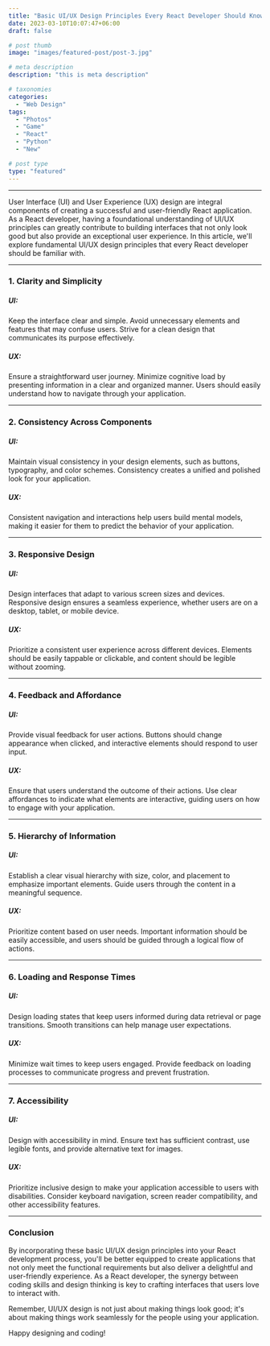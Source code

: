 ```yaml
---
title: "Basic UI/UX Design Principles Every React Developer Should Know"
date: 2023-03-10T10:07:47+06:00
draft: false

# post thumb
image: "images/featured-post/post-3.jpg"

# meta description
description: "this is meta description"

# taxonomies
categories: 
  - "Web Design"
tags:
  - "Photos"
  - "Game"
  - "React"
  - "Python"
  - "New"

# post type
type: "featured"
---
```


<hr>

User Interface (UI) and User Experience (UX) design are integral components of creating a successful and user-friendly React application. As a React developer, having a foundational understanding of UI/UX principles can greatly contribute to building interfaces that not only look good but also provide an exceptional user experience. In this article, we'll explore fundamental UI/UX design principles that every React developer should be familiar with.

<hr>

### 1. Clarity and Simplicity
##### UI: 
Keep the interface clear and simple. Avoid unnecessary elements and features that may confuse users. Strive for a clean design that communicates its purpose effectively.

##### UX:
Ensure a straightforward user journey. Minimize cognitive load by presenting information in a clear and organized manner. Users should easily understand how to navigate through your application.

<hr>

### 2. Consistency Across Components
##### UI: 
Maintain visual consistency in your design elements, such as buttons, typography, and color schemes. Consistency creates a unified and polished look for your application.

##### UX:
Consistent navigation and interactions help users build mental models, making it easier for them to predict the behavior of your application.

<hr>

### 3. Responsive Design
##### UI: 
Design interfaces that adapt to various screen sizes and devices. Responsive design ensures a seamless experience, whether users are on a desktop, tablet, or mobile device.

##### UX:
Prioritize a consistent user experience across different devices. Elements should be easily tappable or clickable, and content should be legible without zooming.


<hr>

### 4. Feedback and Affordance
##### UI: 
Provide visual feedback for user actions. Buttons should change appearance when clicked, and interactive elements should respond to user input.

##### UX:
Ensure that users understand the outcome of their actions. Use clear affordances to indicate what elements are interactive, guiding users on how to engage with your application.


<hr>

### 5. Hierarchy of Information
##### UI: 
Establish a clear visual hierarchy with size, color, and placement to emphasize important elements. Guide users through the content in a meaningful sequence.

##### UX:
Prioritize content based on user needs. Important information should be easily accessible, and users should be guided through a logical flow of actions.


<hr>

### 6. Loading and Response Times
##### UI: 
Design loading states that keep users informed during data retrieval or page transitions. Smooth transitions can help manage user expectations.

##### UX:
Minimize wait times to keep users engaged. Provide feedback on loading processes to communicate progress and prevent frustration.

<hr>

### 7. Accessibility
##### UI: 
Design with accessibility in mind. Ensure text has sufficient contrast, use legible fonts, and provide alternative text for images.

##### UX:
Prioritize inclusive design to make your application accessible to users with disabilities. Consider keyboard navigation, screen reader compatibility, and other accessibility features.

<hr>

### Conclusion
By incorporating these basic UI/UX design principles into your React development process, you'll be better equipped to create applications that not only meet the functional requirements but also deliver a delightful and user-friendly experience. As a React developer, the synergy between coding skills and design thinking is key to crafting interfaces that users love to interact with.

Remember, UI/UX design is not just about making things look good; it's about making things work seamlessly for the people using your application.

Happy designing and coding!
